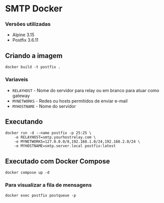 # SMTP Docker

### Versões utilizadas
* Alpine 3.15
* Postfix 3.6.11

## Criando a imagem
	docker build -t postfix .
### Variaveis
* `RELAYHOST` - Nome do servidor para relay ou em branco para atuar como gateway 
* `MYNETWORKS` - Redes ou hosts permitidos de enviar e-mail
* `MYHOSTNAME` - Nome do servidor

## Executando
	docker run -d --name postfix -p 25:25 \
		-e RELAYHOST=smtp.yourhostrelay.com \
		-e MYNETWORKS=127.0.0.0/8,192.168.1.0/24,192.168.2.0/24 \
		-e MYHOSTNAME=smtp.server.local postfix:latest

## Executado com Docker Compose
	docker compose up -d

### Para visualizar a fila de mensagens
	docker exec postfix postqueue -p
